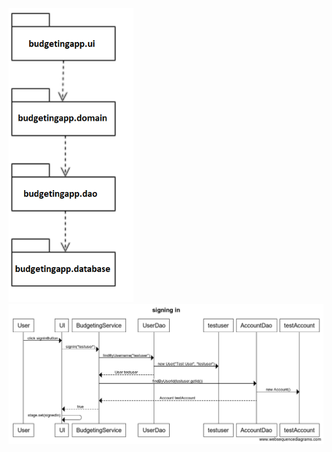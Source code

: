 <img src="https://github.com/oonalampola/otm-harjoitustyo/blob/master/dokumentointi/kuvat/pakkauskaavio.png" width="200">
<img src="https://github.com/oonalampola/otm-harjoitustyo/blob/master/dokumentointi/kuvat/sekvenssikaavioSignIn.png">
